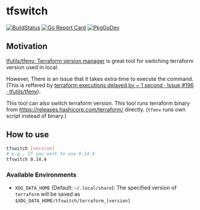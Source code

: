 # tfswitch

[![BuildStatus](https://github.com/cappyzawa/tfswitch/workflows/CI/badge.svg)](https://github.com/cappyzawa/tfswitch/actions?query=workflow%3ACI)
[![Go Report Card](https://goreportcard.com/badge/github.com/cappyzawa/tfswitch)](https://goreportcard.com/report/github.com/cappyzawa/tfswitch)
[![PkgGoDev](https://pkg.go.dev/badge/github.com/cappyzawa/tfswitch)](https://pkg.go.dev/github.com/cappyzawa/tfswitch)

## Motivation

[tfutils/tfenv: Terraform version manager](https://github.com/tfutils/tfenv) is great tool for switching terraform version used in local.

However, There is an issue that it takes extra time to execute the command. (This is reffered by [terraform executions delayed by ~ 1 second · Issue \#196 · tfutils/tfenv](https://github.com/tfutils/tfenv/issues/196)).

This tool can also switch terraform version. This tool runs terraform binary from https://releases.hashicorp.com/terraform/ directly. (`tfenv` runs own script instead of binary.)

## How to use

```bash
tfswitch [version]
# e.g., If you want to use 0.14.4
tfswitch 0.14.4
```

### Available Environments

* `XDG_DATA_HOME` (Default: `~/.local/share`): The specified version of `terraform` will be saved as `$XDG_DATA_HOME/tfswitch/terraform_[version]`
